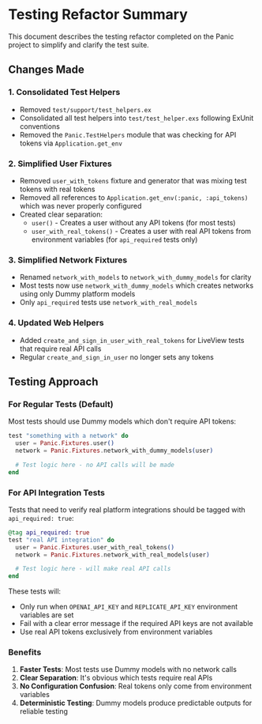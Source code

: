 # Testing Refactor Summary

This document describes the testing refactor completed on the Panic project to
simplify and clarify the test suite.

## Changes Made

### 1. Consolidated Test Helpers

- Removed `test/support/test_helpers.ex`
- Consolidated all test helpers into `test/test_helper.exs` following ExUnit
  conventions
- Removed the `Panic.TestHelpers` module that was checking for API tokens via
  `Application.get_env`

### 2. Simplified User Fixtures

- Removed `user_with_tokens` fixture and generator that was mixing test tokens
  with real tokens
- Removed all references to `Application.get_env(:panic, :api_tokens)` which was
  never properly configured
- Created clear separation:
  - `user()` - Creates a user without any API tokens (for most tests)
  - `user_with_real_tokens()` - Creates a user with real API tokens from
    environment variables (for `api_required` tests only)

### 3. Simplified Network Fixtures

- Renamed `network_with_models` to `network_with_dummy_models` for clarity
- Most tests now use `network_with_dummy_models` which creates networks using
  only Dummy platform models
- Only `api_required` tests use `network_with_real_models`

### 4. Updated Web Helpers

- Added `create_and_sign_in_user_with_real_tokens` for LiveView tests that
  require real API calls
- Regular `create_and_sign_in_user` no longer sets any tokens

## Testing Approach

### For Regular Tests (Default)

Most tests should use Dummy models which don't require API tokens:

```elixir
test "something with a network" do
  user = Panic.Fixtures.user()
  network = Panic.Fixtures.network_with_dummy_models(user)

  # Test logic here - no API calls will be made
end
```

### For API Integration Tests

Tests that need to verify real platform integrations should be tagged with
`api_required: true`:

```elixir
@tag api_required: true
test "real API integration" do
  user = Panic.Fixtures.user_with_real_tokens()
  network = Panic.Fixtures.network_with_real_models(user)

  # Test logic here - will make real API calls
end
```

These tests will:

- Only run when `OPENAI_API_KEY` and `REPLICATE_API_KEY` environment variables
  are set
- Fail with a clear error message if the required API keys are not available
- Use real API tokens exclusively from environment variables

### Benefits

1. **Faster Tests**: Most tests use Dummy models with no network calls
2. **Clear Separation**: It's obvious which tests require real APIs
3. **No Configuration Confusion**: Real tokens only come from environment
   variables
4. **Deterministic Testing**: Dummy models produce predictable outputs for
   reliable testing
